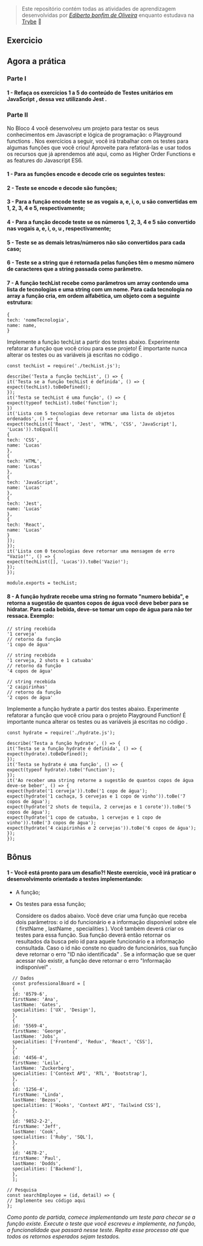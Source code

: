 > Este repositório contém todas as atividades de aprendizagem desenvolvidas por _[Ediberto bonfim de Oliveira](https://www.linkedin.com/in/ediberto-b-oliveira-872926178/)_ enquanto estudava na [Trybe](https://www.betrybe.com/) :rocket:

## Exercicio

## Agora a prática

### Parte I

#### 1 - Refaça os exercícios 1 a 5 do conteúdo de Testes unitários em JavaScript , dessa vez utilizando Jest .

### Parte II

No Bloco 4 você desenvolveu um projeto para testar os seus conhecimentos em Javascript e lógica de programação: o Playground functions . Nos exercícios a seguir, você irá trabalhar com os testes para algumas funções que você criou! Aproveite para refatorá-las e usar todos os recursos que já aprendemos até aqui, como as Higher Order Functions e as features do Javascript ES6.

#### 1 - Para as funções encode e decode crie os seguintes testes:

#### 2 - Teste se encode e decode são funções;

#### 3 - Para a função encode teste se as vogais a, e, i, o, u são convertidas em 1, 2, 3, 4 e 5, respectivamente;

#### 4 - Para a função decode teste se os números 1, 2, 3, 4 e 5 são convertido nas vogais a, e, i, o, u , respectivamente;

#### 5 - Teste se as demais letras/números não são convertidos para cada caso;

#### 6 - Teste se a string que é retornada pelas funções têm o mesmo número de caracteres que a string passada como parâmetro.

#### 7 - A função techList recebe como parâmetros um array contendo uma lista de tecnologias e uma string com um nome. Para cada tecnologia no array a função cria, em ordem alfabética, um objeto com a seguinte estrutura:

```
{
tech: 'nomeTecnologia',
name: name,
}
```

Implemente a função techList a partir dos testes abaixo. Experimente refatorar a função que você criou para esse projeto! É importante nunca alterar os testes ou as variáveis já escritas no código .

```
const techList = require('./techList.js');

describe('Testa a função techList', () => {
it('Testa se a função techList é definida', () => {
expect(techList).toBeDefined();
});
it('Testa se techList é uma função', () => {
expect(typeof techList).toBe('function');
})
it('Lista com 5 tecnologias deve retornar uma lista de objetos ordenados', () => {
expect(techList(['React', 'Jest', 'HTML', 'CSS', 'JavaScript'], 'Lucas')).toEqual([
{
tech: 'CSS',
name: 'Lucas'
},
{
tech: 'HTML',
name: 'Lucas'
},
{
tech: 'JavaScript',
name: 'Lucas'
},
{
tech: 'Jest',
name: 'Lucas'
},
{
tech: 'React',
name: 'Lucas'
}
]);
});
it('Lista com 0 tecnologias deve retornar uma mensagem de erro "Vazio!"', () => {
expect(techList([], 'Lucas')).toBe('Vazio!');
});
});

module.exports = techList;
```

#### 8 - A função hydrate recebe uma string no formato "numero bebida", e retorna a sugestão de quantos copos de água você deve beber para se hidratar. Para cada bebida, deve-se tomar um copo de água para não ter ressaca. Exemplo:

```
// string recebida
'1 cerveja'
// retorno da função
'1 copo de água'

// string recebida
'1 cerveja, 2 shots e 1 catuaba'
// retorno da função
'4 copos de água'

// string recebida
'2 caipirinhas'
// retorno da função
'2 copos de água'
```

Implemente a função hydrate a partir dos testes abaixo. Experimente refatorar a função que você criou para o projeto Playground Function! É importante nunca alterar os testes ou as variáveis já escritas no código .

```
const hydrate = require('./hydrate.js');

describe('Testa a função hydrate', () => {
it('Testa se a função hydrate é definida', () => {
expect(hydrate).toBeDefined();
});
it('Testa se hydrate é uma função', () => {
expect(typeof hydrate).toBe('function');
});
it('Ao receber uma string retorne a sugestão de quantos copos de água deve-se beber', () => {
expect(hydrate('1 cerveja')).toBe('1 copo de água');
expect(hydrate('1 cachaça, 5 cervejas e 1 copo de vinho')).toBe('7 copos de água');
expect(hydrate('2 shots de tequila, 2 cervejas e 1 corote')).toBe('5 copos de água');
expect(hydrate('1 copo de catuaba, 1 cervejas e 1 copo de vinho')).toBe('3 copos de água');
expect(hydrate('4 caipirinhas e 2 cervejas')).toBe('6 copos de água');
});
});
```

## Bônus

#### 1 - Você está pronto para um desafio?! Neste exercício, você irá praticar o desenvolvimento orientado a testes implementando:

- A função;
- Os testes para essa função;

  Considere os dados abaixo. Você deve criar uma função que receba dois parâmetros: o id do funcionário e a informação disponível sobre ele ( firstName , lastName , specialities ). Você também deverá criar os testes para essa função. Sua função deverá então retornar os resultados da busca pelo id para aquele funcionário e a informação consultada. Caso o id não conste no quadro de funcionários, sua função deve retornar o erro "ID não identificada" . Se a informação que se quer acessar não existir, a função deve retornar o erro "Informação indisponível" .

```
  // Dados
  const professionalBoard = [
  {
  id: '8579-6',
  firstName: 'Ana',
  lastName: 'Gates',
  specialities: ['UX', 'Design'],
  },
  {
  id: '5569-4',
  firstName: 'George',
  lastName: 'Jobs',
  specialities: ['Frontend', 'Redux', 'React', 'CSS'],
  },
  {
  id: '4456-4',
  firstName: 'Leila',
  lastName: 'Zuckerberg',
  specialities: ['Context API', 'RTL', 'Bootstrap'],
  },
  {
  id: '1256-4',
  firstName: 'Linda',
  lastName: 'Bezos',
  specialities: ['Hooks', 'Context API', 'Tailwind CSS'],
  },
  {
  id: '9852-2-2',
  firstName: 'Jeff',
  lastName: 'Cook',
  specialities: ['Ruby', 'SQL'],
  },
  {
  id: '4678-2',
  firstName: 'Paul',
  lastName: 'Dodds',
  specialities: ['Backend'],
  },
  ];

// Pesquisa
const searchEmployee = (id, detail) => {
// Implemente seu código aqui
};
```

_Como ponto de partida, comece implementando um teste para checar se a função existe. Execute o teste que você escreveu e implemente, na função, a funcionalidade que passará nesse teste. Repita esse processo até que todos os retornos esperados sejam testados._
